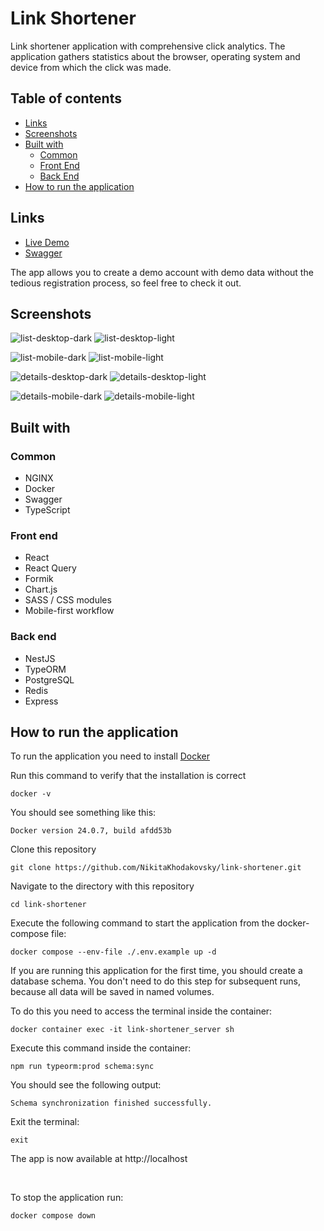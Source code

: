 # Link Shortener

Link shortener application with comprehensive click analytics. The application gathers statistics about the browser, operating system and device from which the click was made.

## Table of contents

-   [Links](#links)
-   [Screenshots](#screenshots)
-   [Built with](#built-with)
    -   [Common](#common)
    -   [Front End](#front-end)
    -   [Back End](#back-end)
-   [How to run the application](#how-to-run-the-application)

## Links

-   [Live Demo](https://shortener.khodakovsky.com)
-   [Swagger](https://shortener.khodakovsky.com/swagger)

The app allows you to create a demo account with demo data without the tedious registration process, so feel free to check it out.

## Screenshots

![list-desktop-dark](https://github.com/NikitaKhodakovsky/link-shortener/assets/52799295/6eb78520-be0b-4c7c-a0af-ce340ea53e0e)
![list-desktop-light](https://github.com/NikitaKhodakovsky/link-shortener/assets/52799295/191e9a71-e332-4e72-90c6-3c8e9046d2d3)

![list-mobile-dark](https://github.com/NikitaKhodakovsky/link-shortener/assets/52799295/e3b0175d-d494-4c56-8012-760e1800e5fc)
![list-mobile-light](https://github.com/NikitaKhodakovsky/link-shortener/assets/52799295/031be57b-c40b-42fa-84b4-a437a15f2a51)

![details-desktop-dark](https://github.com/NikitaKhodakovsky/link-shortener/assets/52799295/63250f23-7b3b-4fd7-a452-bf703fc70e4f)
![details-desktop-light](https://github.com/NikitaKhodakovsky/link-shortener/assets/52799295/9740da3d-af09-4eca-b2e6-eda5e4c13000)

![details-mobile-dark](https://github.com/NikitaKhodakovsky/link-shortener/assets/52799295/115623bd-4025-44a2-a296-1d82a18b31ed)
![details-mobile-light](https://github.com/NikitaKhodakovsky/link-shortener/assets/52799295/61709b73-e6ef-4c5b-9123-b7e5cb779435)

## Built with

### Common

-   NGINX
-   Docker
-   Swagger
-   TypeScript

### Front end

-   React
-   React Query
-   Formik
-   Chart.js
-   SASS / CSS modules
-   Mobile-first workflow

### Back end

-   NestJS
-   TypeORM
-   PostgreSQL
-   Redis
-   Express

## How to run the application

To run the application you need to install [Docker](https://docs.docker.com/engine/install)

Run this command to verify that the installation is correct

```console
docker -v
```

You should see something like this:

```console
Docker version 24.0.7, build afdd53b
```

Clone this repository

```console
git clone https://github.com/NikitaKhodakovsky/link-shortener.git
```

Navigate to the directory with this repository

```console
cd link-shortener
```

Execute the following command to start the application from the docker-compose file:

```console
docker compose --env-file ./.env.example up -d
```

If you are running this application for the first time, you should create a database schema. You don't need to do this step for subsequent runs, because all data will be saved in named volumes.

To do this you need to access the terminal inside the container:

```console
docker container exec -it link-shortener_server sh
```

Execute this command inside the container:

```console
npm run typeorm:prod schema:sync
```

You should see the following output:

```console
Schema synchronization finished successfully.
```

Exit the terminal:

```console
exit
```

The app is now available at http://localhost

<br>

To stop the application run:

```console
docker compose down
```
